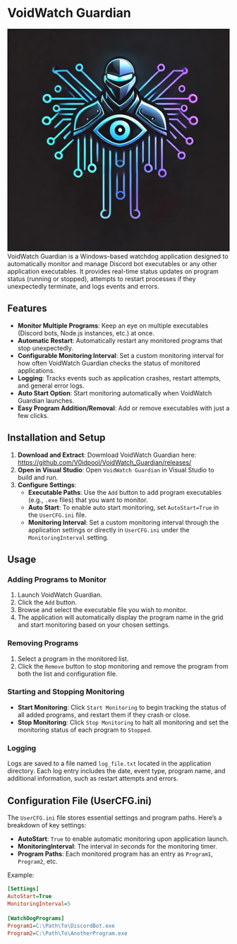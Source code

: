 # VoidWatch Guardian
![VoidWatch Guardian Logo](https://raw.githubusercontent.com/V0idpool/VoidWatch_Guardian/refs/heads/main/voidwatch.webp)
VoidWatch Guardian is a Windows-based watchdog application designed to automatically monitor and manage Discord bot executables or any other application executables. It provides real-time status updates on program status (running or stopped), attempts to restart processes if they unexpectedly terminate, and logs events and errors.

## Features

- **Monitor Multiple Programs**: Keep an eye on multiple executables (Discord bots, Node.js instances, etc.) at once.
- **Automatic Restart**: Automatically restart any monitored programs that stop unexpectedly.
- **Configurable Monitoring Interval**: Set a custom monitoring interval for how often VoidWatch Guardian checks the status of monitored applications.
- **Logging**: Tracks events such as application crashes, restart attempts, and general error logs.
- **Auto Start Option**: Start monitoring automatically when VoidWatch Guardian launches.
- **Easy Program Addition/Removal**: Add or remove executables with just a few clicks.

## Installation and Setup

1. **Download and Extract**: Dowmload VoidWatch Guardian here: https://github.com/V0idpool/VoidWatch_Guardian/releases/
2. **Open in Visual Studio**: Open `VoidWatch Guardian` in Visual Studio to build and run.
3. **Configure Settings**:
    - **Executable Paths**: Use the `Add` button to add program executables (e.g., `.exe` files) that you want to monitor.
    - **Auto Start**: To enable auto start monitoring, set `AutoStart=True` in the `UserCFG.ini` file.
    - **Monitoring Interval**: Set a custom monitoring interval through the application settings or directly in `UserCFG.ini` under the `MonitoringInterval` setting.

## Usage

### Adding Programs to Monitor

1. Launch VoidWatch Guardian.
2. Click the `Add` button.
3. Browse and select the executable file you wish to monitor.
4. The application will automatically display the program name in the grid and start monitoring based on your chosen settings.

### Removing Programs

1. Select a program in the monitored list.
2. Click the `Remove` button to stop monitoring and remove the program from both the list and configuration file.

### Starting and Stopping Monitoring

- **Start Monitoring**: Click `Start Monitoring` to begin tracking the status of all added programs, and restart them if they crash or close.
- **Stop Monitoring**: Click `Stop Monitoring` to halt all monitoring and set the monitoring status of each program to `Stopped`.

### Logging

Logs are saved to a file named `log_file.txt` located in the application directory. Each log entry includes the date, event type, program name, and additional information, such as restart attempts and errors.

## Configuration File (UserCFG.ini)

The `UserCFG.ini` file stores essential settings and program paths. Here’s a breakdown of key settings:

- **AutoStart**: `True` to enable automatic monitoring upon application launch.
- **MonitoringInterval**: The interval in seconds for the monitoring timer.
- **Program Paths**: Each monitored program has an entry as `Program1`, `Program2`, etc.

Example:
```ini
[Settings]
AutoStart=True
MonitoringInterval=5

[WatchDogPrograms]
Program1=C:\Path\To\DiscordBot.exe
Program2=C:\Path\To\AnotherProgram.exe
